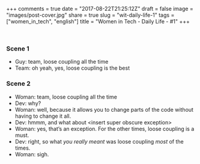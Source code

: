 +++
comments = true
date = "2017-08-22T21:25:12Z"
draft = false
image = "images/post-cover.jpg"
share = true
slug = "wit-daily-life-1"
tags = ["women_in_tech", "english"]
title = "Women in Tech - Daily Life - #1"
+++
<!--more-->
<br>

### Scene 1

- Guy: team, loose coupling all the time
- Team: oh yeah, yes, loose coupling is the best

### Scene 2
- Woman: team, loose coupling all the time
- Dev: why?
- Woman: well, because it allows you to change parts of the code without having to change it all.
- Dev: hmmm, and what about \<insert super obscure exception\>
- Woman: yes, that’s an exception. For the other times, loose coupling is a must.
- Dev: right, so what _you really meant_ was loose coupling *most* of the times.
- Woman: sigh.
